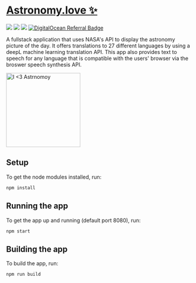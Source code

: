 <div>
  <h1 align="left"><a href="https://astronomy.love ">Astronomy.love ✨</a></h1>
 <img src="https://img.shields.io/badge/React-18.2-informational?style=for-the-badge&logo=react&logoColor=61DAFB"/>
 <img src="https://img.shields.io/badge/Express-%204.18.1-informational?style=for-the-badge&logo=expresst&logoColor=white"/>
 <img src="https://img.shields.io/badge/Tailwind_CSS-38B2AC?style=for-the-badge&logo=tailwind-css&logoColor=white"/>
 <a href="https://www.digitalocean.com/?refcode=520e23682440&utm_campaign=Referral_Invite&utm_medium=Referral_Program&utm_source=badge"> <img src="https://img.shields.io/badge/Digital_Ocean-0080FF?style=for-the-badge&logo=DigitalOcean&logoColor=white" alt="DigitalOcean Referral Badge" /></a>
  <p>
    A fullstack application that uses NASA's API to display the astronomy picture of the day. It offers translations to 27 different languages by using a deepL machine learning translation API. This app also provides text to speech for any language that is compatible with the users' browser via the broswer speech synthesis API.
  </p>

  <a >
    <img
      alt="I <3 Astrnomoy"
      width="200"
      src="https://i.imgur.com/IaMjFx0.png"
    />
  </a>
</div>

## Setup

To get the node modules installed, run:

```shell
npm install
```

## Running the app

To get the app up and running (default port 8080), run:

```shell
npm start
```


## Building the app

To build the app, run:

```shell
npm run build
```
